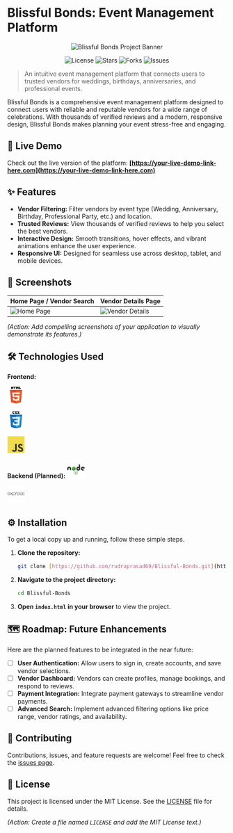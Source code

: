# Blissful Bonds: Event Management Platform

<p align="center">
  <img src="path/to/your/blissful-bonds-banner.png" alt="Blissful Bonds Project Banner" width="800">
</p>

<p align="center">
  <img src="https://img.shields.io/github/license/rudraprasad69/Blissful-Bonds" alt="License">
  <img src="https://img.shields.io/github/stars/rudraprasad69/Blissful-Bonds" alt="Stars">
  <img src="https://img.shields.io/github/forks/rudraprasad69/Blissful-Bonds" alt="Forks">
  <img src="https://img.shields.io/github/issues/rudraprasad69/Blissful-Bonds" alt="Issues">
</p>

> An intuitive event management platform that connects users to trusted vendors for weddings, birthdays, anniversaries, and professional events.

Blissful Bonds is a comprehensive event management platform designed to connect users with reliable and reputable vendors for a wide range of celebrations. With thousands of verified reviews and a modern, responsive design, Blissful Bonds makes planning your event stress-free and engaging.

## 🚀 Live Demo

Check out the live version of the platform:
**[https://your-live-demo-link-here.com](https://your-live-demo-link-here.com)**

## ✨ Features

-   **Vendor Filtering:** Filter vendors by event type (Wedding, Anniversary, Birthday, Professional Party, etc.) and location.
-   **Trusted Reviews:** View thousands of verified reviews to help you select the best vendors.
-   **Interactive Design:** Smooth transitions, hover effects, and vibrant animations enhance the user experience.
-   **Responsive UI:** Designed for seamless use across desktop, tablet, and mobile devices.

## 📸 Screenshots

| Home Page / Vendor Search                      | Vendor Details Page                            |
| ---------------------------------------------- | ---------------------------------------------- |
| ![Home Page](path/to/homepage_screenshot.png) | ![Vendor Details](path/to/details_screenshot.png) |

*(Action: Add compelling screenshots of your application to visually demonstrate its features.)*

## 🛠️ Technologies Used

<p align="left">
  <strong>Frontend:</strong>
  
  <a href="https://www.w3.org/html/" target="_blank" rel="noreferrer"> <img src="https://raw.githubusercontent.com/devicons/devicon/master/icons/html5/html5-original-wordmark.svg" alt="html5" width="40" height="40"/> </a> 
  
  <a href="https://www.w3schools.com/css/" target="_blank" rel="noreferrer"> <img src="https://raw.githubusercontent.com/devicons/devicon/master/icons/css3/css3-original-wordmark.svg" alt="css3" width="40" height="40"/> </a> 
  
  <a href="https://developer.mozilla.org/en-US/docs/Web/JavaScript" target="_blank" rel="noreferrer"> <img src="https://raw.githubusercontent.com/devicons/devicon/master/icons/javascript/javascript-original.svg" alt="javascript" width="40" height="40"/> </a>
</p>
<p align="left">
  <strong>Backend (Planned):</strong>
  <a href="https://nodejs.org" target="_blank" rel="noreferrer"> <img src="https://raw.githubusercontent.com/devicons/devicon/master/icons/nodejs/nodejs-original-wordmark.svg" alt="nodejs" width="40" height="40"/> </a>
  
  <a href="https://expressjs.com" target="_blank" rel="noreferrer"> <img src="https://raw.githubusercontent.com/devicons/devicon/master/icons/express/express-original-wordmark.svg" alt="express" width="40" height="40"/> </a>
</p>

## ⚙️ Installation

To get a local copy up and running, follow these simple steps.

1.  **Clone the repository:**
    ```bash
    git clone [https://github.com/rudraprasad69/Blissful-Bonds.git](https://github.com/rudraprasad69/Blissful-Bonds.git)
    ```

2.  **Navigate to the project directory:**
    ```bash
    cd Blissful-Bonds
    ```

3.  **Open `index.html` in your browser** to view the project.

## 🗺️ Roadmap: Future Enhancements

Here are the planned features to be integrated in the near future:

-   [ ] **User Authentication:** Allow users to sign in, create accounts, and save vendor selections.
-   [ ] **Vendor Dashboard:** Vendors can create profiles, manage bookings, and respond to reviews.
-   [ ] **Payment Integration:** Integrate payment gateways to streamline vendor payments.
-   [ ] **Advanced Search:** Implement advanced filtering options like price range, vendor ratings, and availability.

## 🤝 Contributing

Contributions, issues, and feature requests are welcome! Feel free to check the [issues page](https://github.com/rudraprasad69/Blissful-Bonds/issues).

## 📝 License

This project is licensed under the MIT License. See the [LICENSE](LICENSE) file for details.

*(Action: Create a file named `LICENSE` and add the MIT License text.)*
